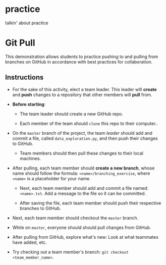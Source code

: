 # practice
talkin' about practice


# Git Pull

This demonstration allows students to practice pushing to and pulling from branches on GitHub in accordance with best practices for collaboration.

## Instructions

* For the sake of this activity, elect a team leader. This leader wlll **create** and **push** changes to a repository that other members will **pull** from.

* **Before starting**:

  * The team leader should create a new GitHub repo.

  * Each member of the team should `clone` this repo to their computer..

* On the `master` branch of the project, the team _leader_ should add and commit a file, called `data_exploration.py`, and then push their changes to GitHub.

  * Team members should then pull these changes to their local machines.

* After pulling, each team member should **create a new branch**, whose name should follow the formula: `<name>/branching_exercise`, where `<name>` is a placeholder for your name.

  * Next, each team member should add and commit a file named: `<name>.txt`. Add a message to the file so it can be committed.

  * After saving the file, each team member should push their respective branches to GitHub.

* Next, each team member should checkout the `master` branch.

* While on `master`, everyone should should pull changes from GitHub.

* After pulling from GitHub, explore what's new: Look at what teammates have added, etc.

* Try checking out a team member's branch: `git checkout <team_member_name>`. 
